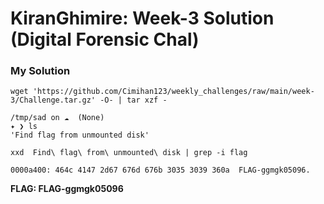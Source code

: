 # KiranGhimire: Week-3 Solution (Digital Forensic Chal)

### My Solution


```
wget 'https://github.com/Cimihan123/weekly_challenges/raw/main/week-3/Challenge.tar.gz' -O- | tar xzf -

/tmp/sad on ☁️  (None)
✦ ❯ ls
'Find flag from unmounted disk'
```


```
xxd  Find\ flag\ from\ unmounted\ disk | grep -i flag

0000a400: 464c 4147 2d67 676d 676b 3035 3039 360a  FLAG-ggmgk05096.

```

**FLAG: FLAG-ggmgk05096**
